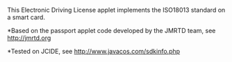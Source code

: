 This Electronic Driving License applet implements the ISO18013 standard on a smart card. 

*Based on the passport applet code developed by the JMRTD team, see
 http://jmrtd.org

*Tested on JCIDE, see
 http://www.javacos.com/sdkinfo.php 
